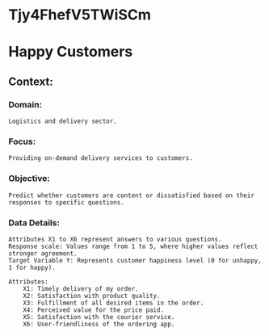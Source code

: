 # Tjy4FhefV5TWiSCm
# Happy Customers
## Context:
### Domain: 
    Logistics and delivery sector.
    
### Focus: 
    Providing on-demand delivery services to customers.

### Objective:
    Predict whether customers are content or dissatisfied based on their responses to specific questions.

### Data Details:
    Attributes X1 to X6 represent answers to various questions.
    Response scale: Values range from 1 to 5, where higher values reflect stronger agreement.
    Target Variable Y: Represents customer happiness level (0 for unhappy, 1 for happy).
    
    Attributes:
        X1: Timely delivery of my order.
        X2: Satisfaction with product quality.
        X3: Fulfillment of all desired items in the order.
        X4: Perceived value for the price paid.
        X5: Satisfaction with the courier service.
        X6: User-friendliness of the ordering app.
